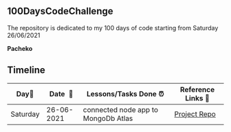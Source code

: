 ## 100DaysCodeChallenge
The repository is dedicated to my 100 days of code starting from Saturday 26/06/2021

**Pacheko**   

## Timeline

|**Day:pushpin:**|**Date &nbsp;:calendar:**|**Lessons/Tasks Done :alarm_clock:**| **Reference Links :link:**|
|------|-----------------|--------------------|---------------------|
|Saturday |26-06-2021|connected node app to MongoDb Atlas|[Project Repo](https://github.com/Pacheko123/node-practicals/blob/main/app.js)|
